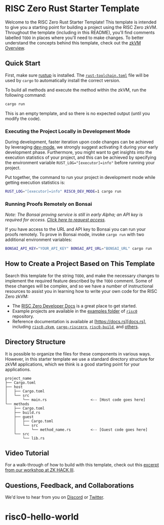 # RISC Zero Rust Starter Template

Welcome to the RISC Zero Rust Starter Template! This template is intended to
give you a starting point for building a project using the RISC Zero zkVM.
Throughout the template (including in this README), you'll find comments
labelled `TODO` in places where you'll need to make changes. To better
understand the concepts behind this template, check out the [zkVM
Overview][zkvm-overview].

## Quick Start

First, make sure [rustup] is installed. The
[`rust-toolchain.toml`][rust-toolchain] file will be used by `cargo` to
automatically install the correct version.

To build all methods and execute the method within the zkVM, run the following
command:

```bash
cargo run
```

This is an empty template, and so there is no expected output (until you modify
the code).

### Executing the Project Locally in Development Mode

During development, faster iteration upon code changes can be achieved by leveraging [dev-mode], we strongly suggest activating it during your early development phase. Furthermore, you might want to get insights into the execution statistics of your project, and this can be achieved by specifying the environment variable `RUST_LOG="[executor]=info"` before running your project.

Put together, the command to run your project in development mode while getting execution statistics is:

```bash
RUST_LOG="[executor]=info" RISC0_DEV_MODE=1 cargo run
```

### Running Proofs Remotely on Bonsai

_Note: The Bonsai proving service is still in early Alpha; an API key is
required for access. [Click here to request access][bonsai access]._

If you have access to the URL and API key to Bonsai you can run your proofs
remotely. To prove in Bonsai mode, invoke `cargo run` with two additional
environment variables:

```bash
BONSAI_API_KEY="YOUR_API_KEY" BONSAI_API_URL="BONSAI_URL" cargo run
```

## How to Create a Project Based on This Template

Search this template for the string `TODO`, and make the necessary changes to
implement the required feature described by the `TODO` comment. Some of these
changes will be complex, and so we have a number of instructional resources to
assist you in learning how to write your own code for the RISC Zero zkVM:

- The [RISC Zero Developer Docs][dev-docs] is a great place to get started.
- Example projects are available in the [examples folder][examples] of
  [`risc0`][risc0-repo] repository.
- Reference documentation is available at [https://docs.rs][docs.rs], including
  [`risc0-zkvm`][risc0-zkvm], [`cargo-risczero`][cargo-risczero],
  [`risc0-build`][risc0-build], and [others][crates].

## Directory Structure

It is possible to organize the files for these components in various ways.
However, in this starter template we use a standard directory structure for zkVM
applications, which we think is a good starting point for your applications.

```text
project_name
├── Cargo.toml
├── host
│   ├── Cargo.toml
│   └── src
│       └── main.rs                    <-- [Host code goes here]
└── methods
    ├── Cargo.toml
    ├── build.rs
    ├── guest
    │   ├── Cargo.toml
    │   └── src
    │       └── method_name.rs         <-- [Guest code goes here]
    └── src
        └── lib.rs
```

## Video Tutorial

For a walk-through of how to build with this template, check out this [excerpt
from our workshop at ZK HACK III][zkhack-iii].

## Questions, Feedback, and Collaborations

We'd love to hear from you on [Discord][discord] or [Twitter][twitter].

[bonsai access]: https://bonsai.xyz/apply
[cargo-risczero]: https://docs.rs/cargo-risczero
[crates]: https://github.com/risc0/risc0/blob/main/README.md#rust-binaries
[dev-docs]: https://dev.risczero.com
[dev-mode]: https://dev.risczero.com/api/generating-proofs/dev-mode
[discord]: https://discord.gg/risczero
[docs.rs]: https://docs.rs/releases/search?query=risc0
[examples]: https://github.com/risc0/risc0/tree/main/examples
[risc0-build]: https://docs.rs/risc0-build
[risc0-repo]: https://www.github.com/risc0/risc0
[risc0-zkvm]: https://docs.rs/risc0-zkvm
[rust-toolchain]: rust-toolchain.toml
[rustup]: https://rustup.rs
[twitter]: https://twitter.com/risczero
[zkhack-iii]: https://www.youtube.com/watch?v=Yg_BGqj_6lg&list=PLcPzhUaCxlCgig7ofeARMPwQ8vbuD6hC5&index=5
[zkvm-overview]: https://dev.risczero.com/zkvm
# risc0-hello-world
